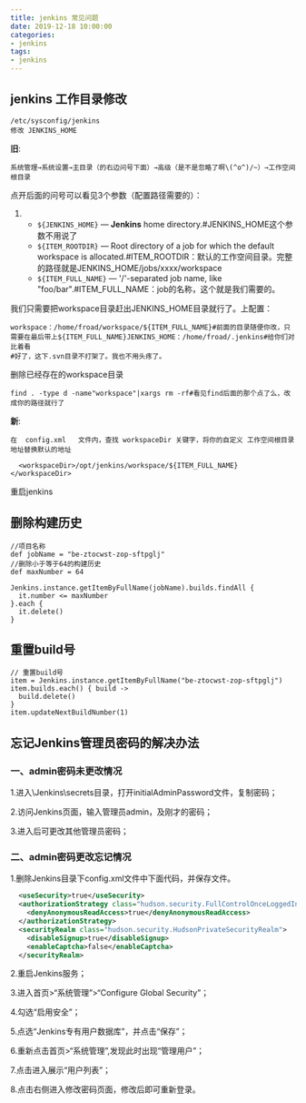 ```yaml
---
title: jenkins 常见问题
date: 2019-12-18 10:00:00
categories: 
- jenkins
tags:
- jenkins
---
```




## jenkins 工作目录修改

```
/etc/sysconfig/jenkins 
修改 JENKINS_HOME
```

**旧**:

```
系统管理→系统设置→主目录（的右边问号下面）→高级（是不是忽略了啊\(^o^)/~）→工作空间根目录
```

点开后面的问号可以看见3个参数（配置路径需要的）：

1. - `${JENKINS_HOME}` — **Jenkins** home directory.#JENKINS_HOME这个参数不用说了
   - `${ITEM_ROOTDIR}` — Root directory of a job for which the default workspace is allocated.#ITEM_ROOTDIR：默认的工作空间目录。完整的路径就是JENKINS_HOME/jobs/xxxx/workspace
   - `${ITEM_FULL_NAME}` — '/'-separated job name, like "foo/bar".#ITEM_FULL_NAME：job的名称，这个就是我们需要的。

 我们只需要把workspace目录赶出JENKINS_HOME目录就行了。上配置：

```
workspace：/home/froad/workspace/${ITEM_FULL_NAME}#前面的目录随便你改，只需要在最后带上${ITEM_FULL_NAME}JENKINS_HOME：/home/froad/.jenkins#给你们对比着看
#好了，这下.svn目录不打架了。我也不用头疼了。
```

删除已经存在的workspace目录

```
find . -type d -name"workspace"|xargs rm -rf#看见find后面的那个点了么，改成你的路径就行了
```

**新**:



```
在  config.xml   文件内，查找 workspaceDir 关键字，将你的自定义 工作空间根目录 地址替换默认的地址
```

```
  <workspaceDir>/opt/jenkins/workspace/${ITEM_FULL_NAME}</workspaceDir>
```

重启jenkins

## 删除构建历史

```
//项目名称
def jobName = "be-ztocwst-zop-sftpglj"
//删除小于等于64的构建历史
def maxNumber = 64

Jenkins.instance.getItemByFullName(jobName).builds.findAll {
  it.number <= maxNumber
}.each {
  it.delete()
}

```

## 重置build号

```
// 重置build号
item = Jenkins.instance.getItemByFullName("be-ztocwst-zop-sftpglj")
item.builds.each() { build ->
  build.delete()
}
item.updateNextBuildNumber(1)

```

## 忘记Jenkins管理员密码的解决办法

### 一、admin密码未更改情况

1.进入\Jenkins\secrets目录，打开initialAdminPassword文件，复制密码；

2.访问Jenkins页面，输入管理员admin，及刚才的密码；

3.进入后可更改其他管理员密码；

### 二、admin密码更改忘记情况

1.删除Jenkins目录下config.xml文件中下面代码，并保存文件。

```xml
  <useSecurity>true</useSecurity>
  <authorizationStrategy class="hudson.security.FullControlOnceLoggedInAuthorizationStrategy">
    <denyAnonymousReadAccess>true</denyAnonymousReadAccess>
  </authorizationStrategy>
  <securityRealm class="hudson.security.HudsonPrivateSecurityRealm">
    <disableSignup>true</disableSignup>
    <enableCaptcha>false</enableCaptcha>
  </securityRealm>
```

2.重启Jenkins服务；

3.进入首页>“系统管理”>“Configure Global Security”；

4.勾选“启用安全”；

5.点选“Jenkins专有用户数据库”，并点击“保存”；

6.重新点击首页>“系统管理”,发现此时出现“管理用户”；

7.点击进入展示“用户列表”；

8.点击右侧进入修改密码页面，修改后即可重新登录。
